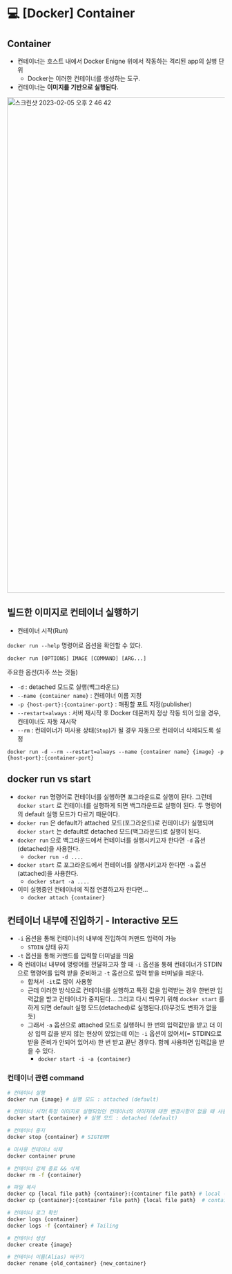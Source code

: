 💻 [Docker] Container
==================
## Container
* 컨테이너는 호스트 내에서 Docker Enigne 위에서 작동하는 격리된 app의 실행 단위
    * Docker는 이러한 컨테이너를 생성하는 도구.
* 컨테이너는 **이미지를 기반으로 실행된다.**

<img width="1145" alt="스크린샷 2023-02-05 오후 2 46 42" src="https://user-images.githubusercontent.com/57285121/216803895-561842ea-3267-41b5-953d-17ccdc873315.png">


## 빌드한 이미지로 컨테이너 실행하기

* 컨테이너 시작(Run)

`docker run --help` 명령어로 옵션을 확인할 수 있다. 
```
docker run [OPTIONS] IMAGE [COMMAND] [ARG...]
```
주요한 옵션(자주 쓰는 것들)
 * `-d` : detached 모드로 실행(백그라운드)
 * `--name {container name}` : 컨테이너 이름 지정
 * `-p {host-port}:{container-port}` : 매핑할 포트 지정(publisher)
 * `--restart=always` : 서버 재시작 후 Docker 데몬까지 정상 작동 되어 있을 경우, 컨테이너도 자동 재시작
 * `--rm` : 컨테이너가 미사용 상태(`Stop`)가 될 경우 자동으로 컨테이너 삭제되도록 설정
```
docker run -d --rm --restart=always --name {container name} {image} -p {host-port}:{container-port}
```

## docker run vs start 
* `docker run` 명령어로 컨테이너를 실행하면 포그라운드로 실행이 된다. 그런데 `docker start` 로 컨테이너를 실행하게 되면 백그라운드로 실행이 된다. 두 명령어의 default 실행 모드가 다르기 때문이다.
* `docker run` 은 default가 attached 모드(포그라운드)로 컨테이너가 실행되며 `docker start` 는 default로 detached 모드(백그라운드)로 실행이 된다.
* `docker run` 으로 백그라운드에서 컨테이너를 실행시키고자 한다면 `-d` 옵션(detached)을 사용한다.
    * `docker run -d ....`
* `docker start` 로 포그라운드에서 컨테이너를 실행시키고자 한다면 `-a` 옵션(attached)을 사용한다.
    * `docker start -a ....`
* 이미 실행중인 컨테이너에 직접 연결하고자 한다면...
    * `docker attach {container}`

## 컨테이너 내부에 진입하기 - Interactive 모드
* `-i` 옵션을 통해 컨테이너의 내부에 진입하여 커맨드 입력이 가능
    * `STDIN` 상태 유지
* `-t` 옵션을 통해 커맨드를 입력할 터미널을 띄움
* 즉 컨테이너 내부에 명령어를 전달하고자 할 때 `-i` 옵션을 통해 컨테이너가 STDIN으로 명령어를 입력 받을 준비하고 `-t` 옵션으로 입력 받을 터미널을 띄운다.
    * 합쳐서 `-it`로 많이 사용함
    * 근데 이러한 방식으로 컨테이너를 실행하고 특정 값을 입력받는 경우 한번만 입력값을 받고 컨테이너가 중지된다... 그리고 다시 띄우기 위해 `docker start` 를 하게 되면 default 실행 모드(detached)로 실행된다.(아무것도 변화가 없을 듯)
    * 그래서 `-a` 옵션으로 attached 모드로 실행하니 한 번의 입력값만을 받고 더 이상 입력 값을 받지 않는 현상이 있었는데 이는 `-i` 옵션이 없어서(= STDIN으로 받을 준비가 안되어 있어서) 한 번 받고 끝난 경우다. 함께 사용하면 입력값을 받을 수 있다.
        * `docker start -i -a {container}`

### 컨테이너 관련 command
```bash
# 컨테이너 실행
docker run {image} # 실행 모드 : attached (default) 

# 컨테이너 시작(특정 이미지로 실행되었던 컨테이너의 이미지에 대한 변경사항이 없을 때 사용)
docker start {container} # 실행 모드 : detached (default)

# 컨테이너 중지
docker stop {container} # SIGTERM

# 미사용 컨테이너 삭제
docker container prune

# 컨테이너 강제 종료 && 삭제
docker rm -f {container}

# 파일 복사 
docker cp {local file path} {container}:{container file path} # local -> container
docker cp {container}:{container file path} {local file path}  # container -> local

# 컨테이너 로그 확인
docker logs {container}
docker logs -f {container} # Tailing

# 컨테이너 생성
docker create {image}

# 컨테이너 이름(Alias) 바꾸기
docker rename {old_container} {new_container}
```